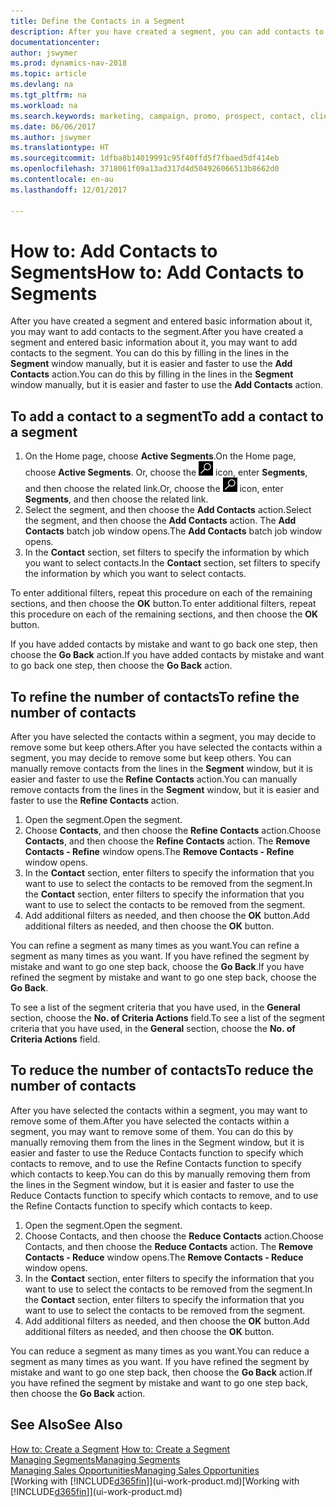 ```yaml
---
title: Define the Contacts in a Segment
description: After you have created a segment, you can add contacts to the segment, for example, as part of a marketing campaign targeting particular customers or clients.
documentationcenter: 
author: jswymer
ms.prod: dynamics-nav-2018
ms.topic: article
ms.devlang: na
ms.tgt_pltfrm: na
ms.workload: na
ms.search.keywords: marketing, campaign, promo, prospect, contact, client, customer
ms.date: 06/06/2017
ms.author: jswymer
ms.translationtype: HT
ms.sourcegitcommit: 1dfba8b14019991c95f40ffd5f7fbaed5df414eb
ms.openlocfilehash: 3718061f09a13ad317d4d504926066513b8662d0
ms.contentlocale: en-au
ms.lasthandoff: 12/01/2017

---
```

# <a name="how-to-add-contacts-to-segments"></a><span data-ttu-id="c2d7b-103">How to: Add Contacts to Segments</span><span class="sxs-lookup"><span data-stu-id="c2d7b-103">How to: Add Contacts to Segments</span></span>
<span data-ttu-id="c2d7b-104">After you have created a segment and entered basic information about it, you may want to add contacts to the segment.</span><span class="sxs-lookup"><span data-stu-id="c2d7b-104">After you have created a segment and entered basic information about it, you may want to add contacts to the segment.</span></span> <span data-ttu-id="c2d7b-105">You can do this by filling in the lines in the **Segment** window manually, but it is easier and faster to use the **Add Contacts** action.</span><span class="sxs-lookup"><span data-stu-id="c2d7b-105">You can do this by filling in the lines in the **Segment** window manually, but it is easier and faster to use the **Add Contacts** action.</span></span>

## <a name="to-add-a-contact-to-a-segment"></a><span data-ttu-id="c2d7b-106">To add a contact to a segment</span><span class="sxs-lookup"><span data-stu-id="c2d7b-106">To add a contact to a segment</span></span>
1. <span data-ttu-id="c2d7b-107">On the Home page, choose **Active Segments**.</span><span class="sxs-lookup"><span data-stu-id="c2d7b-107">On the Home page, choose **Active Segments**.</span></span> <span data-ttu-id="c2d7b-108">Or, choose the ![Search for Page or Report](media/ui-search/search_small.png "Search for Page or Report icon") icon, enter **Segments**, and then choose the related link.</span><span class="sxs-lookup"><span data-stu-id="c2d7b-108">Or, choose the ![Search for Page or Report](media/ui-search/search_small.png "Search for Page or Report icon") icon, enter **Segments**, and then choose the related link.</span></span>  
2. <span data-ttu-id="c2d7b-109">Select the segment, and then choose the **Add Contacts** action.</span><span class="sxs-lookup"><span data-stu-id="c2d7b-109">Select the segment, and then choose the **Add Contacts** action.</span></span> <span data-ttu-id="c2d7b-110">The **Add Contacts** batch job window opens.</span><span class="sxs-lookup"><span data-stu-id="c2d7b-110">The **Add Contacts** batch job window opens.</span></span>
3. <span data-ttu-id="c2d7b-111">In the **Contact** section, set filters to specify the information by which you want to select contacts.</span><span class="sxs-lookup"><span data-stu-id="c2d7b-111">In the **Contact** section, set filters to specify the information by which you want to select contacts.</span></span>

<span data-ttu-id="c2d7b-112">To enter additional filters, repeat this procedure on each of the remaining sections, and then choose the **OK** button.</span><span class="sxs-lookup"><span data-stu-id="c2d7b-112">To enter additional filters, repeat this procedure on each of the remaining sections, and then choose the **OK** button.</span></span>

<span data-ttu-id="c2d7b-113">If you have added contacts by mistake and want to go back one step, then choose the **Go Back** action.</span><span class="sxs-lookup"><span data-stu-id="c2d7b-113">If you have added contacts by mistake and want to go back one step, then choose the **Go Back** action.</span></span>

## <a name="to-refine-the-number-of-contacts"></a><span data-ttu-id="c2d7b-114">To refine the number of contacts</span><span class="sxs-lookup"><span data-stu-id="c2d7b-114">To refine the number of contacts</span></span>
<span data-ttu-id="c2d7b-115">After you have selected the contacts within a segment, you may decide to remove some but keep others.</span><span class="sxs-lookup"><span data-stu-id="c2d7b-115">After you have selected the contacts within a segment, you may decide to remove some but keep others.</span></span> <span data-ttu-id="c2d7b-116">You can manually remove contacts from the lines in the **Segment** window, but it is easier and faster to use the **Refine Contacts** action.</span><span class="sxs-lookup"><span data-stu-id="c2d7b-116">You can manually remove contacts from the lines in the **Segment** window, but it is easier and faster to use the **Refine Contacts** action.</span></span>

1. <span data-ttu-id="c2d7b-117">Open the segment.</span><span class="sxs-lookup"><span data-stu-id="c2d7b-117">Open the segment.</span></span>
2. <span data-ttu-id="c2d7b-118">Choose **Contacts**, and then choose the **Refine Contacts** action.</span><span class="sxs-lookup"><span data-stu-id="c2d7b-118">Choose **Contacts**, and then choose the **Refine Contacts** action.</span></span> <span data-ttu-id="c2d7b-119">The **Remove Contacts - Refine** window opens.</span><span class="sxs-lookup"><span data-stu-id="c2d7b-119">The **Remove Contacts - Refine** window opens.</span></span>
3. <span data-ttu-id="c2d7b-120">In the **Contact** section, enter filters to specify the information that you want to use to select the contacts to be removed from the segment.</span><span class="sxs-lookup"><span data-stu-id="c2d7b-120">In the **Contact** section, enter filters to specify the information that you want to use to select the contacts to be removed from the segment.</span></span>
4. <span data-ttu-id="c2d7b-121">Add additional filters as needed, and then choose the **OK** button.</span><span class="sxs-lookup"><span data-stu-id="c2d7b-121">Add additional filters as needed, and then choose the **OK** button.</span></span>

<span data-ttu-id="c2d7b-122">You can refine a segment as many times as you want.</span><span class="sxs-lookup"><span data-stu-id="c2d7b-122">You can refine a segment as many times as you want.</span></span> <span data-ttu-id="c2d7b-123">If you have refined the segment by mistake and want to go one step back, choose the **Go Back**.</span><span class="sxs-lookup"><span data-stu-id="c2d7b-123">If you have refined the segment by mistake and want to go one step back, choose the **Go Back**.</span></span>

<span data-ttu-id="c2d7b-124">To see a list of the segment criteria that you have used, in the **General** section, choose the **No. of Criteria Actions** field.</span><span class="sxs-lookup"><span data-stu-id="c2d7b-124">To see a list of the segment criteria that you have used, in the **General** section, choose the **No. of Criteria Actions** field.</span></span>

## <a name="to-reduce-the-number-of-contacts"></a><span data-ttu-id="c2d7b-125">To reduce the number of contacts</span><span class="sxs-lookup"><span data-stu-id="c2d7b-125">To reduce the number of contacts</span></span>
<span data-ttu-id="c2d7b-126">After you have selected the contacts within a segment, you may want to remove some of them.</span><span class="sxs-lookup"><span data-stu-id="c2d7b-126">After you have selected the contacts within a segment, you may want to remove some of them.</span></span> <span data-ttu-id="c2d7b-127">You can do this by manually removing them from the lines in the Segment window, but it is easier and faster to use the Reduce Contacts function to specify which contacts to remove, and to use the Refine Contacts function to specify which contacts to keep.</span><span class="sxs-lookup"><span data-stu-id="c2d7b-127">You can do this by manually removing them from the lines in the Segment window, but it is easier and faster to use the Reduce Contacts function to specify which contacts to remove, and to use the Refine Contacts function to specify which contacts to keep.</span></span>

1. <span data-ttu-id="c2d7b-128">Open the segment.</span><span class="sxs-lookup"><span data-stu-id="c2d7b-128">Open the segment.</span></span>
2. <span data-ttu-id="c2d7b-129">Choose Contacts, and then choose the **Reduce Contacts** action.</span><span class="sxs-lookup"><span data-stu-id="c2d7b-129">Choose Contacts, and then choose the **Reduce Contacts** action.</span></span> <span data-ttu-id="c2d7b-130">The **Remove Contacts - Reduce** window opens.</span><span class="sxs-lookup"><span data-stu-id="c2d7b-130">The **Remove Contacts - Reduce** window opens.</span></span>
3. <span data-ttu-id="c2d7b-131">In the **Contact** section, enter filters to specify the information that you want to use to select the contacts to be removed from the segment.</span><span class="sxs-lookup"><span data-stu-id="c2d7b-131">In the **Contact** section, enter filters to specify the information that you want to use to select the contacts to be removed from the segment.</span></span>
4. <span data-ttu-id="c2d7b-132">Add additional filters as needed, and then choose the **OK** button.</span><span class="sxs-lookup"><span data-stu-id="c2d7b-132">Add additional filters as needed, and then choose the **OK** button.</span></span>

<span data-ttu-id="c2d7b-133">You can reduce a segment as many times as you want.</span><span class="sxs-lookup"><span data-stu-id="c2d7b-133">You can reduce a segment as many times as you want.</span></span> <span data-ttu-id="c2d7b-134">If you have refined the segment by mistake and want to go one step back, then choose the **Go Back** action.</span><span class="sxs-lookup"><span data-stu-id="c2d7b-134">If you have refined the segment by mistake and want to go one step back, then choose the **Go Back** action.</span></span>

## <a name="see-also"></a><span data-ttu-id="c2d7b-135">See Also</span><span class="sxs-lookup"><span data-stu-id="c2d7b-135">See Also</span></span>
<span data-ttu-id="c2d7b-136">[How to: Create a Segment](marketing-how-create-segment.md) </span><span class="sxs-lookup"><span data-stu-id="c2d7b-136">[How to: Create a Segment](marketing-how-create-segment.md) </span></span>  
[<span data-ttu-id="c2d7b-137">Managing Segments</span><span class="sxs-lookup"><span data-stu-id="c2d7b-137">Managing Segments</span></span>](marketing-segments.md)  
[<span data-ttu-id="c2d7b-138">Managing Sales Opportunities</span><span class="sxs-lookup"><span data-stu-id="c2d7b-138">Managing Sales Opportunities</span></span>](marketing-manage-sales-opportunities.md)  
<span data-ttu-id="c2d7b-139">[Working with [!INCLUDE[d365fin](includes/d365fin_md.md)]](ui-work-product.md)</span><span class="sxs-lookup"><span data-stu-id="c2d7b-139">[Working with [!INCLUDE[d365fin](includes/d365fin_md.md)]](ui-work-product.md)</span></span>  

